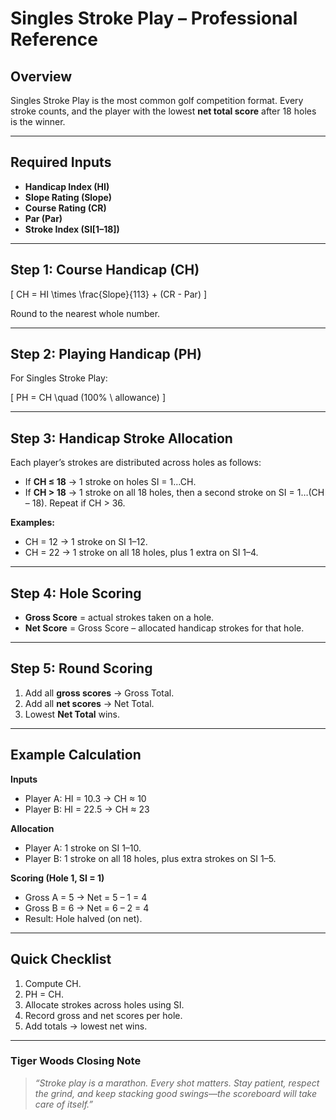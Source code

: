 # Singles Stroke Play – Professional Reference

## Overview
Singles Stroke Play is the most common golf competition format. Every stroke counts, and the player with the lowest **net total score** after 18 holes is the winner.

---

## Required Inputs
- **Handicap Index (HI)**
- **Slope Rating (Slope)**
- **Course Rating (CR)**
- **Par (Par)**
- **Stroke Index (SI[1–18])**

---

## Step 1: Course Handicap (CH)

\[
CH = HI \times \frac{Slope}{113} + (CR - Par)
\]

Round to the nearest whole number.

---

## Step 2: Playing Handicap (PH)
For Singles Stroke Play:

\[
PH = CH \quad (100\% \ allowance)
\]

---

## Step 3: Handicap Stroke Allocation
Each player’s strokes are distributed across holes as follows:

- If **CH ≤ 18** → 1 stroke on holes SI = 1…CH.
- If **CH > 18** → 1 stroke on all 18 holes, then a second stroke on SI = 1…(CH – 18). Repeat if CH > 36.

**Examples:**
- CH = 12 → 1 stroke on SI 1–12.
- CH = 22 → 1 stroke on all 18 holes, plus 1 extra on SI 1–4.

---

## Step 4: Hole Scoring
- **Gross Score** = actual strokes taken on a hole.
- **Net Score** = Gross Score – allocated handicap strokes for that hole.

---

## Step 5: Round Scoring
1. Add all **gross scores** → Gross Total.
2. Add all **net scores** → Net Total.
3. Lowest **Net Total** wins.

---

## Example Calculation
**Inputs**
- Player A: HI = 10.3 → CH ≈ 10
- Player B: HI = 22.5 → CH ≈ 23

**Allocation**
- Player A: 1 stroke on SI 1–10.
- Player B: 1 stroke on all 18 holes, plus extra strokes on SI 1–5.

**Scoring (Hole 1, SI = 1)**
- Gross A = 5 → Net = 5 – 1 = 4
- Gross B = 6 → Net = 6 – 2 = 4
- Result: Hole halved (on net).

---

## Quick Checklist
1. Compute CH.
2. PH = CH.
3. Allocate strokes across holes using SI.
4. Record gross and net scores per hole.
5. Add totals → lowest net wins.

---

### Tiger Woods Closing Note
> *“Stroke play is a marathon. Every shot matters. Stay patient, respect the grind, and keep stacking good swings—the scoreboard will take care of itself.”*

